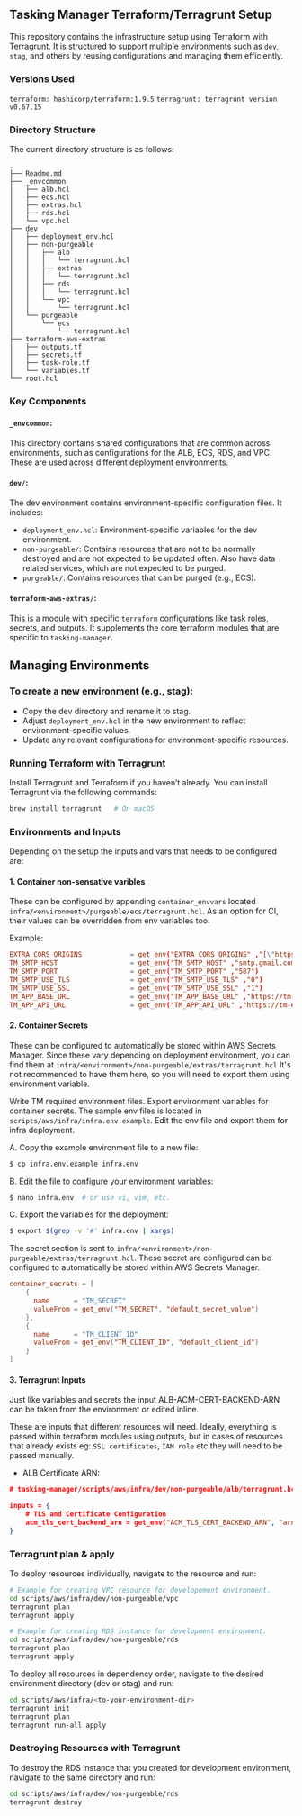 ## Tasking Manager Terraform/Terragrunt Setup

This repository contains the infrastructure setup using Terraform with Terragrunt. It is structured to support multiple environments such as `dev`, `stag`, and others by reusing configurations and managing them efficiently.

### Versions Used

`terraform: hashicorp/terraform:1.9.5`
`terragrunt: terragrunt version v0.67.15`

### Directory Structure

The current directory structure is as follows:

```
.
├── Readme.md
├── _envcommon
│   ├── alb.hcl
│   ├── ecs.hcl
│   ├── extras.hcl
│   ├── rds.hcl
│   └── vpc.hcl
├── dev
│   ├── deployment_env.hcl
│   ├── non-purgeable
│   │   ├── alb
│   │   │   └── terragrunt.hcl
│   │   ├── extras
│   │   │   └── terragrunt.hcl
│   │   ├── rds
│   │   │   └── terragrunt.hcl
│   │   └── vpc
│   │       └── terragrunt.hcl
│   └── purgeable
│       └── ecs
│           └── terragrunt.hcl
├── terraform-aws-extras
│   ├── outputs.tf
│   ├── secrets.tf
│   ├── task-role.tf
│   └── variables.tf
└── root.hcl
```

### Key Components

#### `_envcommon`:

This directory contains shared configurations that are common across environments, such as configurations for the ALB, ECS, RDS, and VPC. These are used across different deployment environments.

#### `dev/`:

The dev environment contains environment-specific configuration files.
It includes:

- `deployment_env.hcl`: Environment-specific variables for the dev environment.
- `non-purgeable/`: Contains resources that are not to be normally destroyed and are not expected to be updated often. Also have data related services, which are not expected to be purged.
- `purgeable/`: Contains resources that can be purged (e.g., ECS).

#### `terraform-aws-extras/`:

This is a module with specific `terraform` configurations like task roles, secrets, and outputs. It supplements the core terraform modules that are specific to `tasking-manager`.

## Managing Environments

### To create a new environment (e.g., stag):

- Copy the dev directory and rename it to stag.
- Adjust `deployment_env.hcl` in the new environment to reflect environment-specific values.
- Update any relevant configurations for environment-specific resources.

### Running Terraform with Terragrunt

Install Terragrunt and Terraform if you haven’t already.
You can install Terragrunt via the following commands:

```bash
brew install terragrunt   # On macOS
```

### Environments and Inputs

Depending on the setup the inputs and vars that needs to be configured are:

#### 1. Container non-sensative varibles

These can be configured by appending `container_envvars` located `infra/<environment>/purgeable/ecs/terragrunt.hcl`.
As an option for CI, their values can be overridden from env variables too.

Example:

```conf
EXTRA_CORS_ORIGINS            = get_env("EXTRA_CORS_ORIGINS" ,"[\"https://tm-ecs-frontend.naxa.com.np\", \"http://localhost:3000\"]")
TM_SMTP_HOST                  = get_env("TM_SMTP_HOST" ,"smtp.gmail.com")
TM_SMTP_PORT                  = get_env("TM_SMTP_PORT" ,"587")
TM_SMTP_USE_TLS               = get_env("TM_SMTP_USE_TLS" ,"0")
TM_SMTP_USE_SSL               = get_env("TM_SMTP_USE_SSL" ,"1")
TM_APP_BASE_URL               = get_env("TM_APP_BASE_URL" ,"https://tm-ecs.naxa.com.np")
TM_APP_API_URL                = get_env("TM_APP_API_URL" ,"https://tm-ecs.naxa.com.np/api")
```

#### 2. Container Secrets

These can be configured to automatically be stored within AWS Secrets Manager.
Since these vary depending on deployment environment, you can find them at `infra/<environment>/non-purgeable/extras/terragrunt.hcl`
It's not recommended to have them here, so you will need to export them using environment variable.

Write TM required environment files. Export environment variables for container secrets.
The sample env files is located in `scripts/aws/infra/infra.env.example`. Edit the env file and export them for infra deployment.

A. Copy the example environment file to a new file:

```bash
$ cp infra.env.example infra.env
```

B. Edit the file to configure your environment variables:

```bash
$ nano infra.env  # or use vi, vim, etc.
```

C. Export the variables for the deployment:

```bash
$ export $(grep -v '#' infra.env | xargs)
```

The secret section is sent to `infra/<environment>/non-purgeable/extras/terragrunt.hcl`. These secret are configured can be configured to automatically be stored within AWS Secrets Manager.

```conf
container_secrets = [
    {
      name      = "TM_SECRET"
      valueFrom = get_env("TM_SECRET", "default_secret_value")
    },
    {
      name      = "TM_CLIENT_ID"
      valueFrom = get_env("TM_CLIENT_ID", "default_client_id")
    }
]
```

#### 3. Terragrunt Inputs

Just like variables and secrets the input ALB-ACM-CERT-BACKEND-ARN can be taken from the environment or edited inline.

These are inputs that different resources will need. Ideally, everything is passed within terraform modules using outputs, but in cases of resources that already exists eg: `SSL certificates`, `IAM role` etc they will need to be passed manually.

- ALB Certificate ARN:

```json
# tasking-manager/scripts/aws/infra/dev/non-purgeable/alb/terragrunt.hcl

inputs = {
    # TLS and Certificate Configuration
    acm_tls_cert_backend_arn = get_env("ACM_TLS_CERT_BACKEND_ARN", "arn:aws:acm:us-east-2:123456789:certificate/810d8829-5e61-arn-cert-example")
}
```

### Terragrunt plan & apply

To deploy resources individually, navigate to the resource and run:

```bash
# Example for creating VPC resource for developement environment.
cd scripts/aws/infra/dev/non-purgeable/vpc
terragrunt plan
terragrunt apply

# Example for creating RDS instance for development environment.
cd scripts/aws/infra/dev/non-purgeable/rds
terragrunt plan
terragrunt apply
```

To deploy all resources in dependency order, navigate to the desired environment directory (dev or stag) and run:

```bash
cd scripts/aws/infra/<to-your-environment-dir>
terragrunt init
terragrunt plan
terragrunt run-all apply
```

### Destroying Resources with Terragrunt

To destroy the RDS instance that you created for development environment, navigate to the same directory and run:

```bash
cd scripts/aws/infra/dev/non-purgeable/rds
terragrunt destroy
```
